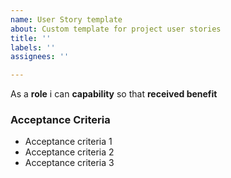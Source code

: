 ```yaml
---
name: User Story template
about: Custom template for project user stories
title: ''
labels: ''
assignees: ''

---
```


As a **role** i can **capability** so that **received benefit**


### Acceptance Criteria

- Acceptance criteria 1
- Acceptance criteria 2
- Acceptance criteria 3
